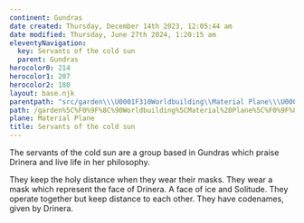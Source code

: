 ```yaml
---
continent: Gundras
date created: Thursday, December 14th 2023, 12:05:44 am
date modified: Thursday, June 27th 2024, 1:20:15 am
eleventyNavigation:
  key: Servants of the cold sun
  parent: Gundras
herocolor0: 214
herocolor1: 207
herocolor2: 180
layout: base.njk
parentpath: "src/garden\\\U0001F310Worldbuilding\\Material Plane\\\U0001F3F0Gundras/Gundras.md"
path: /garden%5C%F0%9F%8C%90Worldbuilding%5CMaterial%20Plane%5C%F0%9F%8F%B0Gundras%5CFactions/Servants%20of%20the%20cold%20sun/
plane: Material Plane
title: Servants of the cold sun
---
```


The servants of the cold sun are a group based in Gundras which praise Drinera and live life in her philosophy. 

They keep the holy distance when they wear their masks. They wear a mask which represent the face of Drinera. A face of ice and Solitude. They operate together but keep distance to each other. They have codenames, given by Drinera.